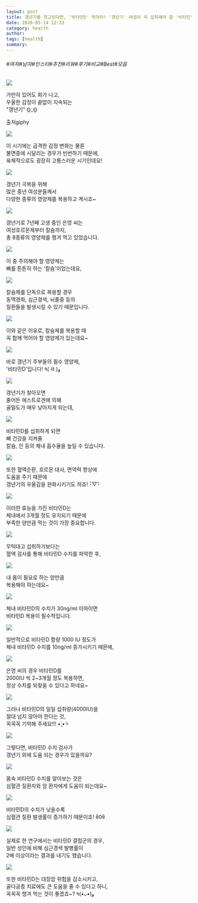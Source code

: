 ```yaml
---
layout: post
title: 갱년기를 겪고있다면, '비타민D' 먹어라! '갱년기' 여성이 꼭 섭취해야 할 '비타민'은?
date: 2020-05-14 12:33
category: health
author: 
tags: [health]
summary: 
---
```


###### #여자#남자#인스타#추천#리뷰#후기#비교#Best#모음

  
![](https://t1.daumcdn.net/liveboard/mboon/fae197e2d03f4e55886b1cd5993eb183.gif)

가만히 있어도 화가 나고,  
우울한 감정이 끝없이 지속되는  
"갱년기" ʘ̥_ʘ̥  

출처giphy

![](https://img1.daumcdn.net/thumb/R720x0/?fname=https%3A%2F%2Ft1.daumcdn.net%2Fliveboard%2Fmboon%2Fd9b957cf1e0d4e838a121a57d44b9e0a.png)

이 시기에는 급격한 감정 변화는 물론  
불면증에 시달리는 경우가 빈번하기 때문에,  
육체적으로도 굉장히 고통스러운 시기인데요!  

![](https://img1.daumcdn.net/thumb/R720x0/?fname=https%3A%2F%2Ft1.daumcdn.net%2Fliveboard%2Fmboon%2F40fd095f5538481d84e220e44ae88b0c.png)

갱년기 극복을 위해  
많은 중년 여성분들께서  
다양한 종류의 영양제를 복용하고 계시죠~  

![](https://img1.daumcdn.net/thumb/R720x0/?fname=https%3A%2F%2Ft1.daumcdn.net%2Fliveboard%2Fmboon%2F2aa9451d7d304d3a8a78495c3967d4de.png)

갱년기로 7년째 고생 중인 은영 씨는  
여성호르몬제부터 칼슘까지,  
총 8종류의 영양제를 챙겨 먹고 있었습니다.  

![](https://img1.daumcdn.net/thumb/R720x0/?fname=https%3A%2F%2Ft1.daumcdn.net%2Fliveboard%2Fmboon%2Fd719b72255e943ef8ce458aa32692080.png)

이 중 주의해야 할 영양제는  
뼈를 튼튼히 하는 '칼슘'이었는데요,  

![](https://img1.daumcdn.net/thumb/R720x0/?fname=https%3A%2F%2Ft1.daumcdn.net%2Fliveboard%2Fmboon%2Fcf257470911d41829849e57f9d6285c3.png)

칼슘제를 단독으로 복용할 경우  
동맥경화, 심근경색, 뇌졸중 등의  
질환들을 발생시킬 수 있기 때문입니다.  

![](https://img1.daumcdn.net/thumb/R720x0/?fname=https%3A%2F%2Ft1.daumcdn.net%2Fliveboard%2Fmboon%2Fda23bfa4338f4323a1cc83816ea87a26.png)

이와 같은 이유로, 칼슘제를 복용할 때  
꼭 함께 먹어야 할 영양제가 있는데요~  

![](https://img1.daumcdn.net/thumb/R720x0/?fname=https%3A%2F%2Ft1.daumcdn.net%2Fliveboard%2Fmboon%2F1786356d4313438abb20277e0394dc23.png)

바로 갱년기 주부들의 필수 영양제,  
'비타민D'입니다! ٩( ᐛ )و  

![](https://t1.daumcdn.net/liveboard/mboon/86718317d4db42798c3ba883a6beb34b.gif)

갱년기가 찾아오면  
줄어든 에스트로겐에 의해  
골밀도가 매우 낮아지게 되는데,  

![](https://img1.daumcdn.net/thumb/R720x0/?fname=https%3A%2F%2Ft1.daumcdn.net%2Fliveboard%2Fmboon%2F0989ef75d08546739c6bbda816bd6da3.png)

비타민D를 섭취하게 되면  
뼈 건강을 지켜줄  
칼슘, 인 등의 체내 흡수율을 높일 수 있습니다.  

![](https://img1.daumcdn.net/thumb/R720x0/?fname=https%3A%2F%2Ft1.daumcdn.net%2Fliveboard%2Fmboon%2Fe7b2dcd6e19a4674b7a7cd019b83cd2a.png)

또한 혈액순환, 호르몬 대사, 면역력 향상에  
도움을 주기 때문에  
갱년기의 우울감을 완화시키기도 하죠! ･ิ▽･ิ  

![](https://img1.daumcdn.net/thumb/R720x0/?fname=https%3A%2F%2Ft1.daumcdn.net%2Fliveboard%2Fmboon%2F3e66e693419043e1936183d17d9a77be.png)

이러한 효능을 가진 비타민D는  
체내에서 3개월 정도 유지되기 때문에  
부족한 양만큼 먹는 것이 가장 중요합니다.  

![](https://img1.daumcdn.net/thumb/R720x0/?fname=https%3A%2F%2Ft1.daumcdn.net%2Fliveboard%2Fmboon%2F84085a8bb41549d4b5b450a1db5a4738.png)

무턱대고 섭취하기보다는  
혈액 검사를 통해 비타민D 수치를 파악한 후,  

![](https://img1.daumcdn.net/thumb/R720x0/?fname=https%3A%2F%2Ft1.daumcdn.net%2Fliveboard%2Fmboon%2Fc1dd4b5151e44c23b75e435ee4c2eb41.png)

내 몸이 필요로 하는 양만큼  
복용해야 하는데요~  

![](https://img1.daumcdn.net/thumb/R720x0/?fname=https%3A%2F%2Ft1.daumcdn.net%2Fliveboard%2Fmboon%2F75f9c287c1924fc0971b0969f031a244.png)

체내 비타민D의 수치가 30ng/ml 이하이면  
비타민D 복용이 필수적입니다.  

![](https://img1.daumcdn.net/thumb/R720x0/?fname=https%3A%2F%2Ft1.daumcdn.net%2Fliveboard%2Fmboon%2F3405956f33054184be2c6f71eca4d55b.png)

일반적으로 비타민D 함량 1000 IU 정도가  
체내 비타민D 수치를 10ng/ml 증가시키기 때문에,  

![](https://img1.daumcdn.net/thumb/R720x0/?fname=https%3A%2F%2Ft1.daumcdn.net%2Fliveboard%2Fmboon%2F0cbcb42668004d75a4d325865b45c0b5.png)

은영 씨의 경우 비타민D를  
2000IU 씩 2~3개월 정도 복용하면,  
정상 수치를 되찾을 수 있다고 하네요~  

![](https://img1.daumcdn.net/thumb/R720x0/?fname=https%3A%2F%2Ft1.daumcdn.net%2Fliveboard%2Fmboon%2Fefc7261eb03543a591478882501b02f9.png)

그러나 비타민D의 일일 섭취량(4000IU)을  
절대 넘지 않아야 한다는 것,  
꼭꼭꼭 기억해 주세요!!! •̀.̫•́✧  

![](https://img1.daumcdn.net/thumb/R720x0/?fname=https%3A%2F%2Ft1.daumcdn.net%2Fliveboard%2Fmboon%2Feef75fa686d54dfc9a743296d4a3a4bd.png)

그렇다면, 비타민D 수치 검사가  
갱년기 외에 도움 되는 경우가 있을까요?  

![](https://img1.daumcdn.net/thumb/R720x0/?fname=https%3A%2F%2Ft1.daumcdn.net%2Fliveboard%2Fmboon%2Fd68d92be9df74bd2a375b6b8cffaf815.png)

몸속 비타민D 수치를 알아보는 것은  
심혈관 질환자와 암 환자에게 도움이 되는데요~  

![](https://img1.daumcdn.net/thumb/R720x0/?fname=https%3A%2F%2Ft1.daumcdn.net%2Fliveboard%2Fmboon%2Fd14fcf55aab74f50905c04de79c0c005.png)

비타민D의 수치가 낮을수록  
심혈관 질환 발생률이 증가하기 때문이죠! ꉺ0ꉺ  

![](https://img1.daumcdn.net/thumb/R720x0/?fname=https%3A%2F%2Ft1.daumcdn.net%2Fliveboard%2Fmboon%2Fc5940db8117c448280e6a67872b0769a.png)

실제로 한 연구에서는 비타민D 결핍군의 경우,  
일반 성인에 비해 심근경색 발병률이  
2배 이상이라는 결과를 내기도 했습니다.  

![](https://img1.daumcdn.net/thumb/R720x0/?fname=https%3A%2F%2Ft1.daumcdn.net%2Fliveboard%2Fmboon%2Ff3b57214f3654d99aed98401273e3736.png)

또한 비타민D는 대장암 위험을 감소시키고,  
골다공증 치료에도 큰 도움을 줄 수 있다고 하니,  
꼭꼭꼭 챙겨 먹는 것이 좋겠죠~? ٩(*•̀ᴗ•́*)و